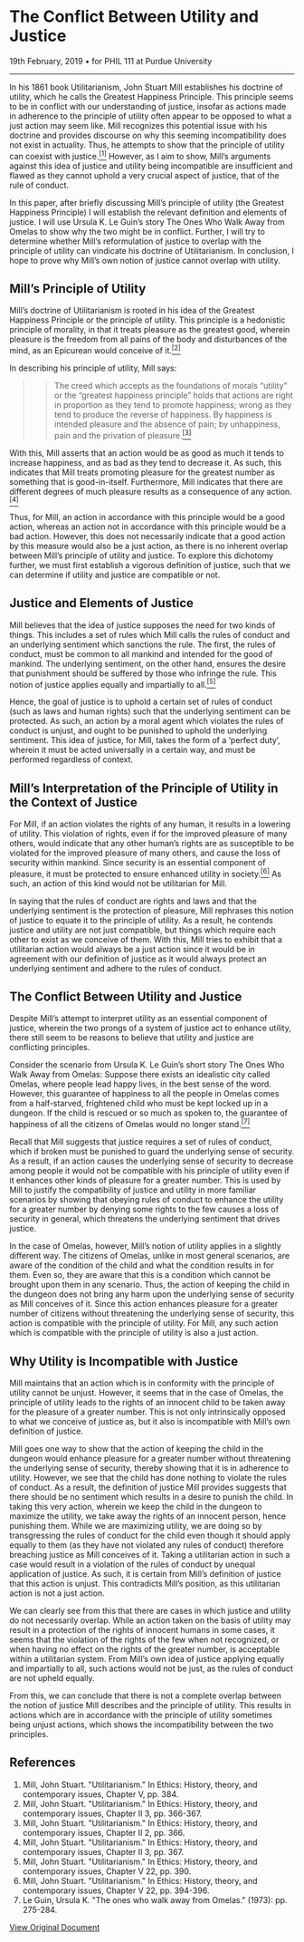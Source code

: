 # The Conflict Between Utility and Justice

<div class="date">19th February, 2019 &bull; for PHIL 111 at Purdue University</div>

***

In his 1861 book Utilitarianism, John Stuart Mill establishes his doctrine of utility, which he calls the Greatest Happiness Principle. This principle seems to be in conflict with our understanding of justice, insofar as actions made in adherence to the principle of utility often appear to be opposed to what a just action may seem like. Mill recognizes this potential issue with his doctrine and provides discourse on why this seeming incompatibility does not exist in actuality. Thus, he attempts to show that the principle of utility can coexist with justice.<a href="#1"><sup>[1]</sup></a> However, as I aim to show, Mill’s arguments against this idea of justice and utility being incompatible are insufficient and flawed as they cannot uphold a very crucial aspect of justice, that of the rule of conduct.

In this paper, after briefly discussing Mill’s principle of utility (the Greatest Happiness Principle) I will establish the relevant definition and elements of justice. I will use Ursula K. Le Guin’s story The Ones Who Walk Away from Omelas to show why the two might be in conflict. Further, I will try to determine whether Mill’s reformulation of justice to overlap with the principle of utility can vindicate his doctrine of Utilitarianism. In conclusion, I hope to prove why Mill’s own notion of justice cannot overlap with utility.

## Mill’s Principle of Utility

Mill’s doctrine of Utilitarianism is rooted in his idea of the Greatest Happiness Principle or the principle of utility. This principle is a hedonistic principle of morality, in that it treats pleasure as the greatest good, wherein pleasure is the freedom from all pains of the body and disturbances of the mind, as an Epicurean would conceive of it.<a href="#2"><sup>[2]</sup></a>

In describing his principle of utility, Mill says:

>> The creed which accepts as the foundations of morals “utility” or the “greatest happiness principle” holds that actions are right in proportion as they tend to promote happiness; wrong as they tend to produce the reverse of happiness. By happiness is intended pleasure and the absence of pain; by unhappiness, pain and the privation of pleasure.<a href="#3"><sup>[3]</sup></a>

With this, Mill asserts that an action would be as good as much it tends to increase happiness, and as bad as they tend to decrease it. As such, this indicates that Mill treats promoting pleasure for the greatest number as something that is good-in-itself. Furthermore, Mill indicates that there are different degrees of much pleasure results as a consequence of any action.<a href="#4"><sup>[4]</sup></a>

Thus, for Mill, an action in accordance with this principle would be a good action, whereas an action not in accordance with this principle would be a bad action. However, this does not necessarily indicate that a good action by this measure would also be a just action, as there is no inherent overlap between Mill’s principle of utility and justice. To explore this dichotomy further, we must first establish a vigorous definition of justice, such that we can determine if utility and justice are compatible or not.

## Justice and Elements of Justice

Mill believes that the idea of justice supposes the need for two kinds of things. This includes a set of rules which Mill calls the rules of conduct and an underlying sentiment which sanctions the rule. The first, the rules of conduct, must be common to all mankind and intended for the good of mankind. The underlying sentiment, on the other hand, ensures the desire that punishment should be suffered by those who infringe the rule. This notion of justice applies equally and impartially to all.<a href="#5"><sup>[5]</sup></a>

Hence, the goal of justice is to uphold a certain set of rules of conduct (such as laws and human rights) such that the underlying sentiment can be protected. As such, an action by a moral agent which violates the rules of conduct is unjust, and ought to be punished to uphold the underlying sentiment. This idea of justice, for Mill, takes the form of a ‘perfect duty’, wherein it must be acted universally in a certain way, and must be performed regardless of context.

## Mill’s Interpretation of the Principle of Utility in the Context of Justice

For Mill, if an action violates the rights of any human, it results in a lowering of utility. This violation of rights, even if for the improved pleasure of many others, would indicate that any other human’s rights are as susceptible to be violated for the improved pleasure of many others, and cause the loss of security within mankind. Since security is an essential component of pleasure, it must be protected to ensure enhanced utility in society.<a href="#6"><sup>[6]</sup></a> As such, an action of this kind would not be utilitarian for Mill.

In saying that the rules of conduct are rights and laws and that the underlying sentiment is the protection of pleasure, Mill rephrases this notion of justice to equate it to the principle of utility. As a result, he contends justice and utility are not just compatible, but things which require each other to exist as we conceive of them. With this, Mill tries to exhibit that a utilitarian action would always be a just action since it would be in agreement with our definition of justice as it would always protect an underlying sentiment and adhere to the rules of conduct.

## The Conflict Between Utility and Justice

Despite Mill’s attempt to interpret utility as an essential component of justice, wherein the two prongs of a system of justice act to enhance utility, there still seem to be reasons to believe that utility and justice are conflicting principles.

Consider the scenario from Ursula K. Le Guin’s short story The Ones Who Walk Away from Omelas: Suppose there exists an idealistic city called Omelas, where people lead happy lives, in the best sense of the word. However, this guarantee of happiness to all the people in Omelas comes from a half-starved, frightened child who must be kept locked up in a dungeon. If the child is rescued or so much as spoken to, the guarantee of happiness of all the citizens of Omelas would no longer stand.<a href="#7"><sup>[7]</sup></a>

Recall that Mill suggests that justice requires a set of rules of conduct, which if broken must be punished to guard the underlying sense of security. As a result, if an action causes the underlying sense of security to decrease among people it would not be compatible with his principle of utility even if it enhances other kinds of pleasure for a greater number. This is used by Mill to justify the compatibility of justice and utility in more familiar scenarios by showing that obeying rules of conduct to enhance the utility for a greater number by denying some rights to the few causes a loss of security in general, which threatens the underlying sentiment that drives justice.

In the case of Omelas, however, Mill’s notion of utility applies in a slightly different way. The citizens of Omelas, unlike in most general scenarios, are aware of the condition of the child and what the condition results in for them. Even so, they are aware that this is a condition which cannot be brought upon them in any scenario. Thus, the action of keeping the child in the dungeon does not bring any harm upon the underlying sense of security as Mill conceives of it. Since this action enhances pleasure for a greater number of citizens without threatening the underlying sense of security, this action is compatible with the principle of utility. For Mill, any such action which is compatible with the principle of utility is also a just action.

## Why Utility is Incompatible with Justice

Mill maintains that an action which is in conformity with the principle of utility cannot be unjust. However, it seems that in the case of Omelas, the principle of utility leads to the rights of an innocent child to be taken away for the pleasure of a greater number. This is not only intrinsically opposed to what we conceive of justice as, but it also is incompatible with Mill’s own definition of justice.

Mill goes one way to show that the action of keeping the child in the dungeon would enhance pleasure for a greater number without threatening the underlying sense of security, thereby showing that it is in adherence to utility. However, we see that the child has done nothing to violate the rules of conduct. As a result, the definition of justice Mill provides suggests that there should be no sentiment which results in a desire to punish the child. In taking this very action, wherein we keep the child in the dungeon to maximize the utility, we take away the rights of an innocent person, hence punishing them. While we are maximizing utility, we are doing so by transgressing the rules of conduct for the child even though it should apply equally to them (as they have not violated any rules of conduct) therefore breaching justice as Mill conceives of it. Taking a utilitarian action in such a case would result in a violation of the rules of conduct by unequal application of justice. As such, it is certain from Mill’s definition of justice that this action is unjust. This contradicts Mill’s position, as this utilitarian action is not a just action.

We can clearly see from this that there are cases in which justice and utility do not necessarily overlap. While an action taken on the basis of utility may result in a protection of the rights of innocent humans in some cases, it seems that the violation of the rights of the few when not recognized, or when having no effect on the rights of the greater number, is acceptable within a utilitarian system. From Mill’s own idea of justice applying equally and impartially to all, such actions would not be just, as the rules of conduct are not upheld equally.

From this, we can conclude that there is not a complete overlap between the notion of justice Mill describes and the principle of utility. This results in actions which are in accordance with the principle of utility sometimes being unjust actions, which shows the incompatibility between the two principles.

## References
1. <span id="1">Mill, John Stuart. "Utilitarianism." In Ethics: History, theory, and contemporary issues, Chapter V, pp. 384.</span>
2. <span id="2">Mill, John Stuart. "Utilitarianism." In Ethics: History, theory, and contemporary issues, Chapter II 3, pp. 366-367.</span>
3. <span id="3">Mill, John Stuart. "Utilitarianism." In Ethics: History, theory, and contemporary issues, Chapter II 2, pp. 366.</span>
4. <span id="4">Mill, John Stuart. "Utilitarianism." In Ethics: History, theory, and contemporary issues, Chapter II 3, pp. 367.</span>
5. <span id="5">Mill, John Stuart. "Utilitarianism." In Ethics: History, theory, and contemporary issues, Chapter V 22, pp. 390.</span>
6. <span id="6">Mill, John Stuart. "Utilitarianism." In Ethics: History, theory, and contemporary issues, Chapter V 22, pp. 394-396.</span>
7. <span id="7">Le Guin, Ursula K. "The ones who walk away from Omelas." (1973): pp. 275-284.</span>

<a href="/blog/assets/files/utility.pdf">View Original Document</a>
